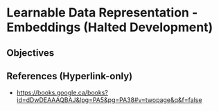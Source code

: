 # Learnable Data Representation - Embeddings (Halted Development)

## Objectives

## References (Hyperlink-only)
- https://books.google.ca/books?id=dDwDEAAAQBAJ&lpg=PA5&pg=PA38#v=twopage&q&f=false